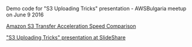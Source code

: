 Demo code for "S3 Uploading Tricks" presentation - AWSBulgaria meetup on June 9 2016

[Amazon S3 Transfer Acceleration Speed Comparison](http://s3-accelerate-speedtest.s3-accelerate.amazonaws.com/en/accelerate-speed-comparsion.html)


["S3 Uploading Tricks" presentation at SlideShare](http://www.slideshare.net/BogdanNaydenov/aws-s3-uploading-tricks-2016)